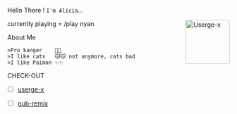 
Hello There ! ```I'm Alícia```...


<a><img align=right src="https://media3.giphy.com/media/11lxCeKo6cHkJy/giphy.gif" alt="Userge-x" width=100px></a>


currently playing = /play nyan

About Me 

```
>Pro kanger    🙁🙁
>I like cats   😽😽 not anymore, cats bad
>I like Paimon ✨✨
```



CHECK-OUT

- [ ] [userge-x](https://github.com/code-rgb/Userge-X)
- [ ] [oub-remix](https://github.com/sahyam2019/oub-remix)


